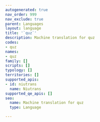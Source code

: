 ```yaml
---
autogenerated: true
nav_order: 999
nav_exclude: true
parent: Languages
layout: language
title: '`quz`'
description: Machine translation for quz
codes:
- quz
names:
- quz
family: []
scripts: []
typology: []
territories: []
supported_apis:
- id: niutrans
  name: Niutrans
supported_qe_apis: []
seo:
  name: Machine translation for quz
  type: Language

---
```


